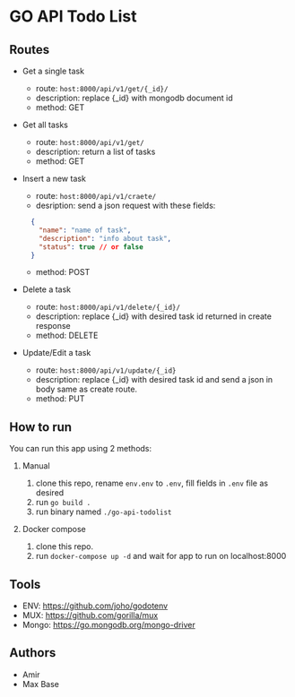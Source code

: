 # GO API Todo List

## Routes

- Get a single task
  - route: `host:8000/api/v1/get/{_id}/`
  - description: replace {_id} with mongodb document id
  - method: GET

- Get all tasks
  - route: `host:8000/api/v1/get/`
  - description: return a list of tasks
  - method: GET

- Insert a new task
  - route: `host:8000/api/v1/craete/`
  - desription: send a json request with these fields:
  ```json
    {
      "name": "name of task",
      "description": "info about task",
      "status": true // or false
    }
  ```
  - method: POST

- Delete a task
  - route: `host:8000/api/v1/delete/{_id}/`
  - description: replace {_id} with desired task id returned in create response
  - method: DELETE

- Update/Edit a task
  - route: `host:8000/api/v1/update/{_id}`
  - description: replace {_id} with desired task id and send a json in body same as create route.
  - method: PUT

## How to run

You can run this app using 2 methods:

1. Manual
    1. clone this repo, rename `env.env` to `.env`, fill fields in `.env` file as desired
    2. run `go build .`
    3. run binary named `./go-api-todolist`
 
2. Docker compose 
    1. clone this repo.
    2. run `docker-compose up -d` and wait for app to run on localhost:8000

## Tools

- ENV: https://github.com/joho/godotenv
- MUX: https://github.com/gorilla/mux
- Mongo: https://go.mongodb.org/mongo-driver

## Authors

- Amir
- Max Base
